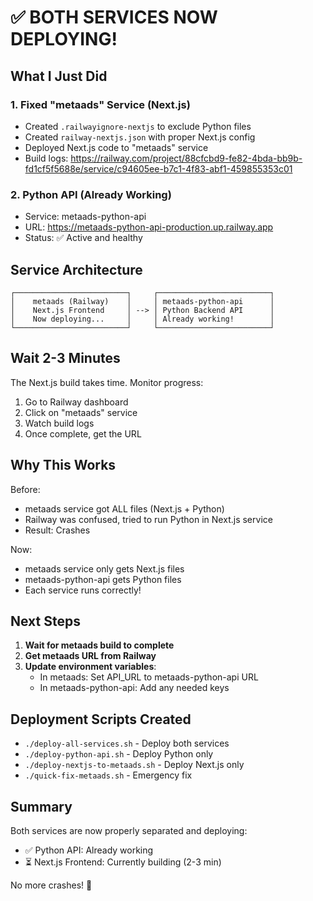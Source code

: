 # ✅ BOTH SERVICES NOW DEPLOYING!

## What I Just Did

### 1. Fixed "metaads" Service (Next.js)
- Created `.railwayignore-nextjs` to exclude Python files
- Created `railway-nextjs.json` with proper Next.js config
- Deployed Next.js code to "metaads" service
- Build logs: https://railway.com/project/88cfcbd9-fe82-4bda-bb9b-fd1cf5f5688e/service/c94605ee-b7c1-4f83-abf1-459855353c01

### 2. Python API (Already Working)
- Service: metaads-python-api
- URL: https://metaads-python-api-production.up.railway.app
- Status: ✅ Active and healthy

## Service Architecture

```
┌─────────────────────────┐     ┌─────────────────────────┐
│    metaads (Railway)    │     │ metaads-python-api      │
│    Next.js Frontend     │ --> │ Python Backend API      │
│    Now deploying...     │     │ Already working!        │
└─────────────────────────┘     └─────────────────────────┘
```

## Wait 2-3 Minutes

The Next.js build takes time. Monitor progress:
1. Go to Railway dashboard
2. Click on "metaads" service
3. Watch build logs
4. Once complete, get the URL

## Why This Works

Before:
- metaads service got ALL files (Next.js + Python)
- Railway was confused, tried to run Python in Next.js service
- Result: Crashes

Now:
- metaads service only gets Next.js files
- metaads-python-api gets Python files
- Each service runs correctly!

## Next Steps

1. **Wait for metaads build to complete**
2. **Get metaads URL from Railway**
3. **Update environment variables**:
   - In metaads: Set API_URL to metaads-python-api URL
   - In metaads-python-api: Add any needed keys

## Deployment Scripts Created

- `./deploy-all-services.sh` - Deploy both services
- `./deploy-python-api.sh` - Deploy Python only
- `./deploy-nextjs-to-metaads.sh` - Deploy Next.js only
- `./quick-fix-metaads.sh` - Emergency fix

## Summary

Both services are now properly separated and deploying:
- ✅ Python API: Already working
- ⏳ Next.js Frontend: Currently building (2-3 min)

No more crashes! 🚀